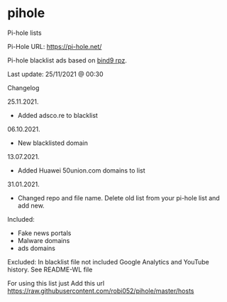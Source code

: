 # pihole
Pi-hole lists

Pi-Hole URL: https://pi-hole.net/

Pi-hole blacklist ads based on [bind9 rpz](https://github.com/robi052/bind9-rpz).

Last update: 25/11/2021 @ 00:30

Changelog

25.11.2021.
- Added adsco.re to blacklist

06.10.2021.
- New blacklisted domain

13.07.2021.
- Added Huawei 50union.com domains to list

31.01.2021.
- Changed repo and file name. Delete old list from your pi-hole list and add new.

Included:
- Fake news portals
- Malware domains
- ads domains

Excluded:
In blacklist file not included Google Analytics and YouTube history. See README-WL file

For using this list just Add this url https://raw.githubusercontent.com/robi052/pihole/master/hosts
